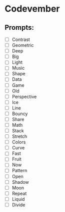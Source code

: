 # Codevember

## Prompts:

- [ ] Contrast
- [ ] Geometric
- [ ] Deep
- [ ] Big
- [ ] Light
- [ ] Music
- [ ] Shape
- [ ] Data
- [ ] Game
- [ ] Old
- [ ] Perspective
- [ ] Ice
- [ ] Line
- [ ] Bouncy
- [ ] Share
- [ ] Math
- [ ] Stack
- [ ] Stretch
- [ ] Colors
- [ ] Curve
- [ ] Fast
- [ ] Fruit
- [ ] Now
- [ ] Pattern
- [ ] Open
- [ ] Shadow
- [ ] Moon
- [ ] Repeat
- [ ] Liquid
- [ ] Divide
